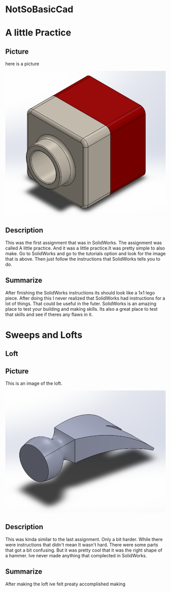 # NotSoBasicCad

# A little Practice

## Picture

here is a picture

![a_little_practice.PNG](a_little_practice.PNG)

## Description
This was the first assignment that was in SolidWorks. The assignment was called A little practice. And it was a little practice.It was pretty simple to also make. Go to SolidWorks and go to the tutorials option and look for the image that is above. Then just follow the instructions that SolidWorks tells you to do.

## Summarize
After finishing the SolidWorks instructions its should look like a 1x1 lego piece. After doing this I never realized that SolidWorks had instructions for a lot of things. That could be useful in the futer. SolidWorks is an amazing place to test your building and making skills. Its also a great place to test that skills and see if theres any flaws in it.

# Sweeps and Lofts

## Loft

## Picture

This is an image of the loft.

![loft.PNG](loft.PNG)

## Description
This was kinda similar to the last assignment. Only a bit harder. While there were instructions that didn't mean It wasn't hard. There were some parts that got a bit confusing. But it was pretty cool that it was the right shape of a hammer. Ive never made anything that complected in SolidWorks.

## Summarize
After making the loft ive felt preaty accomplished making 

